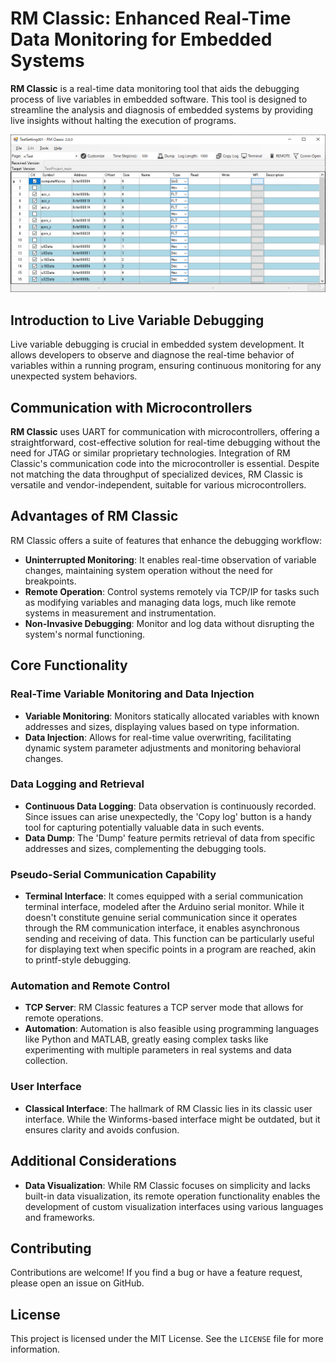 # RM Classic: Enhanced Real-Time Data Monitoring for Embedded Systems

**RM Classic** is a real-time data monitoring tool that aids the debugging process of live variables in embedded software. This tool is designed to streamline the analysis and diagnosis of embedded systems by providing live insights without halting the execution of programs.

![Screenshot 1](screenshots/screenshot1.png)

## Introduction to Live Variable Debugging

Live variable debugging is crucial in embedded system development. It allows developers to observe and diagnose the real-time behavior of variables within a running program, ensuring continuous monitoring for any unexpected system behaviors.

## Communication with Microcontrollers

**RM Classic** uses UART for communication with microcontrollers, offering a straightforward, cost-effective solution for real-time debugging without the need for JTAG or similar proprietary technologies. Integration of RM Classic's communication code into the microcontroller is essential. Despite not matching the data throughput of specialized devices, RM Classic is versatile and vendor-independent, suitable for various microcontrollers.

## Advantages of RM Classic

RM Classic offers a suite of features that enhance the debugging workflow:

- **Uninterrupted Monitoring**: It enables real-time observation of variable changes, maintaining system operation without the need for breakpoints.
- **Remote Operation**: Control systems remotely via TCP/IP for tasks such as modifying variables and managing data logs, much like remote systems in measurement and instrumentation.
- **Non-Invasive Debugging**: Monitor and log data without disrupting the system's normal functioning.

## Core Functionality

### Real-Time Variable Monitoring and Data Injection

- **Variable Monitoring**: Monitors statically allocated variables with known addresses and sizes, displaying values based on type information.
- **Data Injection**: Allows for real-time value overwriting, facilitating dynamic system parameter adjustments and monitoring behavioral changes.

### Data Logging and Retrieval

- **Continuous Data Logging**: Data observation is continuously recorded. Since issues can arise unexpectedly, the 'Copy log' button is a handy tool for capturing potentially valuable data in such events.
- **Data Dump**: The 'Dump' feature permits retrieval of data from specific addresses and sizes, complementing the debugging tools.

### Pseudo-Serial Communication Capability

- **Terminal Interface**: It comes equipped with a serial communication terminal interface, modeled after the Arduino serial monitor. While it doesn't constitute genuine serial communication since it operates through the RM communication interface, it enables asynchronous sending and receiving of data. This function can be particularly useful for displaying text when specific points in a program are reached, akin to printf-style debugging.

### Automation and Remote Control

- **TCP Server**: RM Classic features a TCP server mode that allows for remote operations.
- **Automation**: Automation is also feasible using programming languages like Python and MATLAB, greatly easing complex tasks like experimenting with multiple parameters in real systems and data collection.

### User Interface

- **Classical Interface**: The hallmark of RM Classic lies in its classic user interface. While the Winforms-based interface might be outdated, but it ensures clarity and avoids confusion.

## Additional Considerations

- **Data Visualization**: While RM Classic focuses on simplicity and lacks built-in data visualization, its remote operation functionality enables the development of custom visualization interfaces using various languages and frameworks.

## Contributing

Contributions are welcome! If you find a bug or have a feature request, please open an issue on GitHub.

## License

This project is licensed under the MIT License. See the `LICENSE` file for more information.
